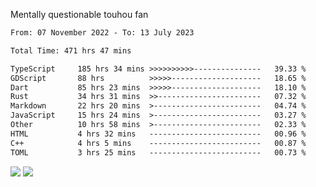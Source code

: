 Mentally questionable touhou fan



<!--START_SECTION:waka-->

```txt
From: 07 November 2022 - To: 13 July 2023

Total Time: 471 hrs 47 mins

TypeScript     185 hrs 34 mins >>>>>>>>>>---------------   39.33 %
GDScript       88 hrs          >>>>>--------------------   18.65 %
Dart           85 hrs 23 mins  >>>>>--------------------   18.10 %
Rust           34 hrs 31 mins  >>-----------------------   07.32 %
Markdown       22 hrs 20 mins  >------------------------   04.74 %
JavaScript     15 hrs 24 mins  >------------------------   03.27 %
Other          10 hrs 58 mins  >------------------------   02.33 %
HTML           4 hrs 32 mins   -------------------------   00.96 %
C++            4 hrs 5 mins    -------------------------   00.87 %
TOML           3 hrs 25 mins   -------------------------   00.73 %
```

<!--END_SECTION:waka-->

![](https://posei.me/horse_going_hard.gif)
![](https://posei.me/horse_going_hard.gif)
